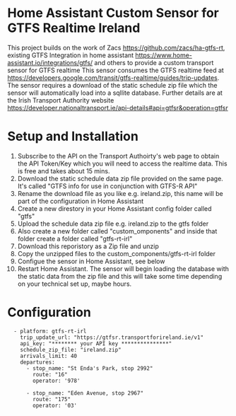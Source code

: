 # Home Assistant Custom Sensor for GTFS Realtime Ireland
This project builds on the work of Zacs https://github.com/zacs/ha-gtfs-rt, existing GTFS Integration in home assistant https://www.home-assistant.io/integrations/gtfs/ and others to provide a custom transport sensor for GTFS realtime  This sensor consumes the GTFS realtime feed at https://developers.google.com/transit/gtfs-realtime/guides/trip-updates. The sensor requires a download of the static schedule zip file which the sensor will automatically load into a sqllite database.   Further details are at the Irish Transport Authority website https://developer.nationaltransport.ie/api-details#api=gtfsr&operation=gtfsr

# Setup and Installation

1. Subscribe to the API on the Transport Authoirty's web page to obtain the API Token/Key which you will need to access the realtime data.  This is free and takes about 15 mins.
2. Download the static schedule data zip file provided on the same page.  It's called "GTFS info for use in conjunction with GTFS-R API"
3. Rename the download file as you like e.g. ireland.zip, this name will be part of the configuration in Home Assistant
4. Create a new direstory in your Home Assistant config folder called "gtfs"
5. Upload the schedule data zip file e.g. ireland.zip to the gtfs folder 
6. Also create a new folder called "custom_omponents" and inside that folder create a folder called "gtfs-rt-irl"
7. Download this reporistory as a Zip file and unzip
6. Copy the unzipped files to the custom_components/gtfs-rt-irl folder
7. Configue the sensor in Home Assistant, see below
8. Restart Home Assistant.   The sensor will begin loading the database with the static data from the zip file and this will take some time depending on your technical set up, maybe hours.

# Configuration


```sensor:
  - platform: gtfs-rt-irl
    trip_update_url: "https://gtfsr.transportforireland.ie/v1"
    api_key: "******** your API key ***************"
    schedule_zip_file: "ireland.zip"
    arrivals_limit: 40
    departures:
      - stop_name: "St Enda's Park, stop 2992"
        route: "16"
        operator: '978'

      - stop_name: "Eden Avenue, stop 2967"
        route: "175"
        operator: '03'
```        
       
